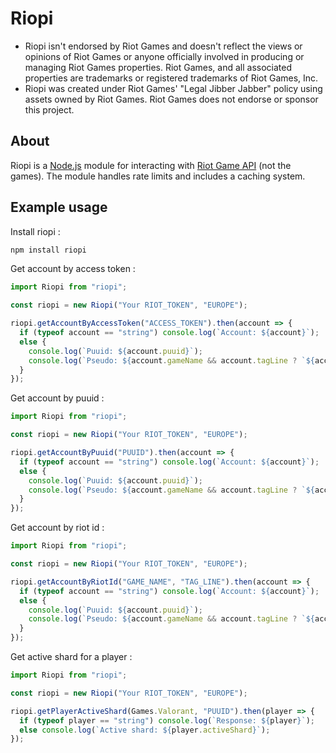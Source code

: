 # Riopi

- Riopi isn't endorsed by Riot Games and doesn't reflect the views or opinions of Riot Games or anyone officially involved in producing or managing Riot Games properties. Riot Games, and all associated properties are trademarks or registered trademarks of Riot Games, Inc.
- Riopi was created under Riot Games' "Legal Jibber Jabber" policy using assets owned by Riot Games. Riot Games does not endorse or sponsor this project.

## About

Riopi is a [Node.js](https://nodejs.org/en) module for interacting with [Riot Game API](https://developer.riotgames.com) (not the games). The module handles rate limits and includes a caching system.

## Example usage

Install riopi :

```sh
npm install riopi
```

Get account by access token :

```ts
import Riopi from "riopi";

const riopi = new Riopi("Your RIOT_TOKEN", "EUROPE");

riopi.getAccountByAccessToken("ACCESS_TOKEN").then(account => {
  if (typeof account == "string") console.log(`Account: ${account}`);
  else {
    console.log(`Puuid: ${account.puuid}`);
    console.log(`Pseudo: ${account.gameName && account.tagLine ? `${account.gameName}#${account.tagLine}` : "Anonymous"}`);
  }
});
```

Get account by puuid :

```ts
import Riopi from "riopi";

const riopi = new Riopi("Your RIOT_TOKEN", "EUROPE");

riopi.getAccountByPuuid("PUUID").then(account => {
  if (typeof account == "string") console.log(`Account: ${account}`);
  else {
    console.log(`Puuid: ${account.puuid}`);
    console.log(`Pseudo: ${account.gameName && account.tagLine ? `${account.gameName}#${account.tagLine}` : "Anonymous"}`);
  }
});
```

Get account by riot id :

```ts
import Riopi from "riopi";

const riopi = new Riopi("Your RIOT_TOKEN", "EUROPE");

riopi.getAccountByRiotId("GAME_NAME", "TAG_LINE").then(account => {
  if (typeof account == "string") console.log(`Account: ${account}`);
  else {
    console.log(`Puuid: ${account.puuid}`);
    console.log(`Pseudo: ${account.gameName && account.tagLine ? `${account.gameName}#${account.tagLine}` : "Anonymous"}`);
  }
});
```

Get active shard for a player :

```ts
import Riopi from "riopi";

const riopi = new Riopi("Your RIOT_TOKEN", "EUROPE");

riopi.getPlayerActiveShard(Games.Valorant, "PUUID").then(player => {
  if (typeof player == "string") console.log(`Response: ${player}`);
  else console.log(`Active shard: ${player.activeShard}`);
});
```